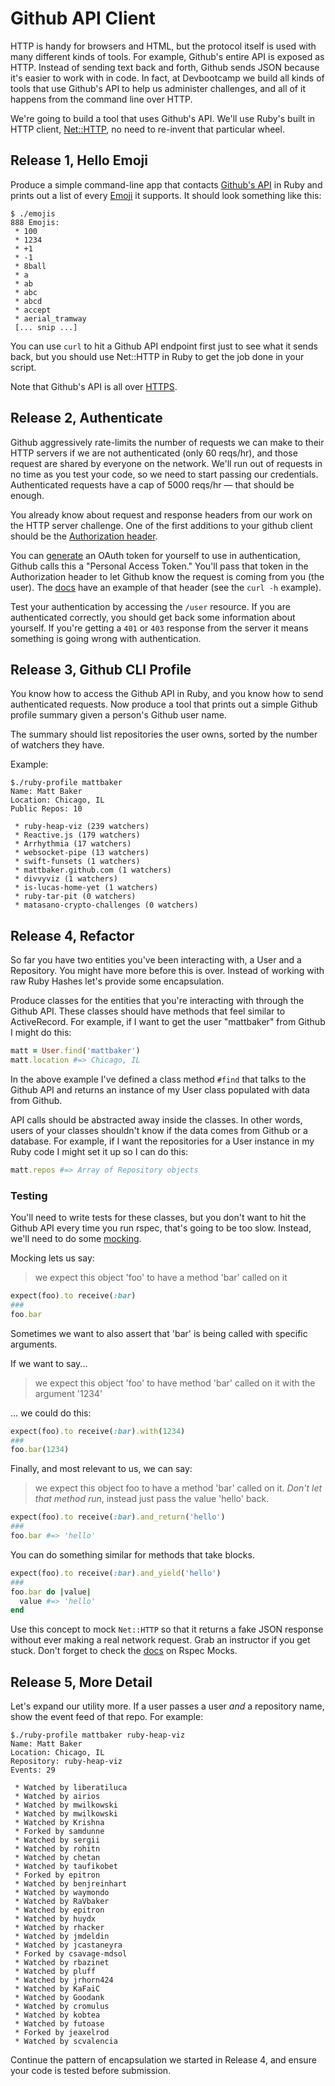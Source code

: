 # Github API Client

HTTP is handy for browsers and HTML, but the protocol itself is used with many different kinds of tools. For example, Github's entire API is exposed as HTTP. Instead of sending text back and forth, Github sends JSON because it's easier to work with in code. In fact, at Devbootcamp we build all kinds of tools that use Github's API to help us administer challenges, and all of it happens from the command line over HTTP.

We're going to build a tool that uses Github's API. We'll use Ruby's built in HTTP client, [Net::HTTP](http://www.ruby-doc.org/stdlib-2.1.3/libdoc/net/http/rdoc/Net/HTTP.html), no need to re-invent that particular wheel.

## Release 1, Hello Emoji

Produce a simple command-line app that contacts [Github's API](https://developer.github.com/v3/) in Ruby and prints out a list of every [Emoji](https://developer.github.com/v3/emojis/) it supports. It should look something like this:

```
$ ./emojis
888 Emojis:
 * 100
 * 1234
 * +1
 * -1
 * 8ball
 * a
 * ab
 * abc
 * abcd
 * accept
 * aerial_tramway
 [... snip ...]
```

You can use `curl` to hit a Github API endpoint first just to see what it sends back, but you should use Net::HTTP in Ruby to get the job done in your script.

Note that Github's API is all over [HTTPS](http://ruby-doc.org/stdlib-2.1.5/libdoc/net/http/rdoc/Net/HTTP.html#class-Net::HTTP-label-HTTPS).

## Release 2, Authenticate
Github aggressively rate-limits the number of requests we can make to their HTTP servers if we are not authenticated (only 60 reqs/hr), and those request are shared by everyone on the network. We'll run out of requests in no time as you test your code, so we need to start passing our credentials. Authenticated requests have a cap of 5000 reqs/hr — that should be enough.

You already know about request and response headers from our work on the HTTP server challenge. One of the first additions to your github client should be the [Authorization header](https://developer.github.com/v3/#authentication).

You can [generate](https://github.com/settings/applications) an OAuth token for yourself to use in authentication, Github calls this a "Personal Access Token." You'll pass that token in the Authorization header to let Github know the request is coming from you (the user). The [docs](https://developer.github.com/v3/#authentication) have an example of that header (see the `curl -h` example).

Test your authentication by accessing the `/user` resource. If you are authenticated correctly, you should get back some information about yourself. If you're getting a `401` or `403` response from the server it means something is going wrong with authentication.

## Release 3, Github CLI Profile

You know how to access the Github API in Ruby, and you know how to send authenticated requests. Now produce a tool that prints out a simple Github profile summary given a person's Github user name.

The summary should list repositories the user owns, sorted by the number of watchers they have.

Example:

```
$./ruby-profile mattbaker
Name: Matt Baker
Location: Chicago, IL
Public Repos: 10

 * ruby-heap-viz (239 watchers)
 * Reactive.js (179 watchers)
 * Arrhythmia (17 watchers)
 * websocket-pipe (13 watchers)
 * swift-funsets (1 watchers)
 * mattbaker.github.com (1 watchers)
 * divvyviz (1 watchers)
 * is-lucas-home-yet (1 watchers)
 * ruby-tar-pit (0 watchers)
 * matasano-crypto-challenges (0 watchers)
```

## Release 4, Refactor

So far you have two entities you've been interacting with, a User and a Repository. You might have more before this is over. Instead of working with raw Ruby Hashes let's provide some encapsulation.

Produce classes for the entities that you're interacting with through the Github API. These classes should have methods that feel similar to ActiveRecord. For example, if I want to get the user "mattbaker" from Github I might do this:

```ruby
matt = User.find('mattbaker')
matt.location #=> Chicago, IL
```

In the above example I've defined a class method `#find` that talks to the Github API and returns an instance of my User class populated with data from Github.

API calls should be abstracted away inside the classes. In other words, users of your classes shouldn't know if the data comes from Github or a database. For example, if I want the repositories for a User instance in my Ruby code I might set it up so I can do this:

```ruby
matt.repos #=> Array of Repository objects
```

### Testing

You'll need to write tests for these classes, but you don't want to hit the Github API every time you run rspec, that's going to be too slow. Instead, we'll need to do some [mocking](https://github.com/rspec/rspec-mocks).

Mocking lets us say:

> we expect this object 'foo' to have a method 'bar' called on it

```ruby
expect(foo).to receive(:bar)
###
foo.bar
```

Sometimes we want to also assert that 'bar' is being called with specific arguments.

If we want to say...

> we expect this object 'foo' to have method 'bar' called on it with the argument '1234'

... we could do this:

```ruby
expect(foo).to receive(:bar).with(1234)
###
foo.bar(1234)
```

Finally, and most relevant to us, we can say:

> we expect this object foo to have a method 'bar' called on it. _Don't let that method run_, instead just pass the value 'hello' back.

```ruby
expect(foo).to receive(:bar).and_return('hello')
###
foo.bar #=> 'hello'
```

You can do something similar for methods that take blocks.

```ruby
expect(foo).to receive(:bar).and_yield('hello')
###
foo.bar do |value|
  value #=> 'hello'
end
```

Use this concept to mock `Net::HTTP` so that it returns a fake JSON response without ever making a real network request. Grab an instructor if you get stuck. Don't forget to check the [docs](https://github.com/rspec/rspec-mocks) on Rspec Mocks.

## Release 5, More Detail

Let's expand our utility more. If a user passes a user _and_ a repository name, show the event feed of that repo. For example:

```
$./ruby-profile mattbaker ruby-heap-viz
Name: Matt Baker
Location: Chicago, IL
Repository: ruby-heap-viz
Events: 29

 * Watched by liberatiluca
 * Watched by airios
 * Watched by mwilkowski
 * Watched by mwilkowski
 * Watched by Krishna
 * Forked by samdunne
 * Watched by sergii
 * Watched by rohitn
 * Watched by chetan
 * Watched by taufikobet
 * Forked by epitron
 * Watched by benjreinhart
 * Watched by waymondo
 * Watched by RaVbaker
 * Watched by epitron
 * Watched by huydx
 * Watched by rhacker
 * Watched by jmdeldin
 * Watched by jcastaneyra
 * Forked by csavage-mdsol
 * Watched by rbazinet
 * Watched by pluff
 * Watched by jrhorn424
 * Watched by KaFaiC
 * Watched by Goodank
 * Watched by cromulus
 * Watched by kobtea
 * Watched by futoase
 * Forked by jeaxelrod
 * Watched by scvalencia
```

Continue the pattern of encapsulation we started in Release 4, and ensure your code is tested before submission.
